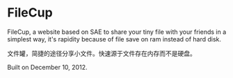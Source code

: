 # FileCup
FileCup, a website based on SAE to share your tiny file with your friends in a simplest way, it's rapidity because of file save on ram instead of hard disk.

文件罐，简捷的途径分享小文件。快速源于文件存在内存而不是硬盘。

Built on December 10, 2012.